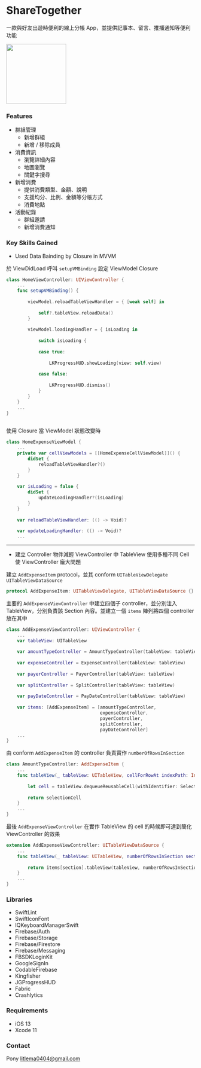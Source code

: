 # ShareTogether

一款與好友出遊時便利的線上分帳 App，並提供記事本、留言、推播通知等便利功能

[<img src="https://github.com/nick1ee/Shalk/raw/master/screenshot/DownloadAppStoreBadge.png" width="160">](https://apps.apple.com/tw/app/sharetogether/id1481312982)

### Features
* 群組管理
    - 新增群組
    - 新增 / 移除成員
* 消費資訊
    - 瀏覽詳細內容
    - 地圖瀏覽
    - 關鍵字搜尋
* 新增消費
    - 提供消費類型、金額、說明
    - 支援均分、比例、金額等分帳方式
    - 消費地點
* 活動紀錄
    - 群組邀請
    - 新增消費通知 

### Key Skills Gained
* Used Data Bainding by Closure in MVVM

於 ViewDidLoad 呼叫 `setupVMBinding` 設定 ViewModel Closure
``` swift
class HomeViewController: UIViewController {
    ...
    func setupVMBinding() {
    
        viewModel.reloadTableViewHandler = { [weak self] in
            
            self?.tableView.reloadData()
        }
       
        viewModel.loadingHandler = { isLoading in
            
            switch isLoading {
                
            case true:
                
                LKProgressHUD.showLoading(view: self.view)
                
            case false:
                
                LKProgressHUD.dismiss()
            }
        }
    }
    ...
}
    
```
使用 Closure 當 ViewModel 狀態改變時
``` swift
class HomeExpenseViewModel {
    ...
    private var cellViewModels = [[HomeExpenseCellViewModel]]() {
        didSet {
            reloadTableViewHandler?()
        }
    }
    
    var isLoading = false {
        didSet {
            updateLoadingHandler?(isLoading)
        }
    }
   
    var reloadTableViewHandler: (() -> Void)?
    
    var updateLoadingHandler: (() -> Void)?
    ...
```


---


* 建立 Controller 物件減輕 ViewController 中 TableView 使用多種不同 Cell 使 ViewController 龐大問題

建立 `AddExpenseItem` protocol，並其 conform `UITableViewDelegate` `UITableViewDataSource`
``` swift
protocol AddExpenseItem: UITableViewDelegate, UITableViewDataSource {}
```
主要的 `AddExpenseViewController` 中建立四個子 controller，並分別注入 TableView，分別負責該 Section 內容。並建立一個 `items` 陣列將四個 controller 放在其中 
``` swift
class AddExpenseViewController: UIViewController {
    ...
    var tableView: UITableView
        
    var amountTypeController = AmountTypeController(tableView: tableView)
    
    var expenseController = ExpenseController(tableView: tableView)
    
    var payerController = PayerController(tableView: tableView)
    
    var splitController = SplitController(tableView: tableView)
    
    var payDateController = PayDateController(tableView: tableView)
    
    var items: [AddExpenseItem] = [amountTypeController,
                                   expenseController,
                                   payerController,
                                   splitController,
                                   payDateController]
    ...
}
```

由 conform `AddExpenseItem` 的 controller 負責實作 `numberOfRowsInSection`

``` swift
class AmountTypeController: AddExpenseItem {
    ...
    func tableView(_ tableView: UITableView, cellForRowAt indexPath: IndexPath) -> UITableViewCell {
        
        let cell = tableView.dequeueReusableCell(withIdentifier: SelectionTableViewCell.identifier, for: indexPath)
      
        return selectionCell
    }
    ...
}
```

最後 `AddExpenseViewController` 在實作 TableView 的 cell 的時候即可達到簡化 ViewController 的效果
``` swift
extension AddExpenseViewController: UITableViewDataSource {
    ...
    func tableView(_ tableView: UITableView, numberOfRowsInSection section: Int) -> Int {
        
        return items[section].tableView(tableView, numberOfRowsInSection: section)
    }
    ...
}
```

### Libraries
* SwiftLint
* SwiftIconFont
* IQKeyboardManagerSwift
* Firebase/Auth
* Firebase/Storage
* Firebase/Firestore
* Firebase/Messaging
* FBSDKLoginKit
* GoogleSignIn
* CodableFirebase
* Kingfisher
* JGProgressHUD
* Fabric
* Crashlytics

### Requirements
* iOS 13
* Xcode 11

### Contact
Pony
litlema0404@gmail.com